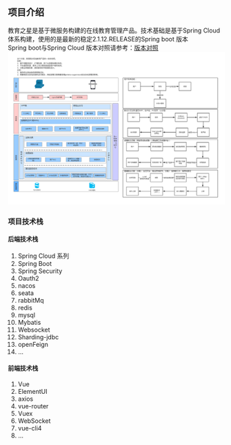 ## 项目介绍
教育之星是基于微服务构建的在线教育管理产品。技术基础是基于Spring Cloud体系构建，使用的是最新的稳定2.1.12.RELEASE的Spring boot 版本  
Spring boot与Spring Cloud 版本对照请参考：[版本对照](https://start.spring.io/actuator/info)  
![foryou](docs/系统框架图.png "框架图")
### 项目技术栈
#### 后端技术栈
1. Spring Cloud 系列
2. Spring Boot
3. Spring Security
4. Oauth2
5. nacos
6. seata
7. rabbitMq
8. redis
9. mysql
10. Mybatis
11. Websocket
12. Sharding-jdbc
13. openFeign  
14. ...  
#### 前端技术栈

1. Vue
2. ElementUI
3. axios
4. vue-router
5. Vuex
6. WebSocket
7. vue-cli4
8. ...


